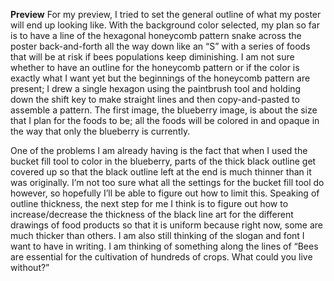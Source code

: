 **Preview**
For my preview, I tried to set the general outline of what my poster will end up looking like. With the background color selected, my plan so far is to have a line of the hexagonal honeycomb pattern snake across the poster back-and-forth all the way down like an “S” with a series of foods that will be at risk if bees populations keep diminishing. I am not sure whether to have an outline for the honeycomb pattern or if the color is exactly what I want yet but the beginnings of the honeycomb pattern are present; I drew a single hexagon using the paintbrush tool and holding down the shift key to make straight lines and then copy-and-pasted to assemble a pattern. The first image, the blueberry image, is about the size that I plan for the foods to be; all the foods will be colored in and opaque in the way that only the blueberry is currently.

One of the problems I am already having is the fact that when I used the bucket fill tool to color in the blueberry, parts of the thick black outline get covered up so that the black outline left at the end is much thinner than it was originally. I’m not too sure what all the settings for the bucket fill tool do however, so hopefully I’ll be able to figure out how to limit this. Speaking of outline thickness, the next step for me I think is to figure out how to increase/decrease the thickness of the black line art for the different drawings of food products so that it is uniform because right now, some are much thicker than others. I am also still thinking of the slogan and font I want to have in writing. I am thinking of something along the lines of “Bees are essential for the cultivation of hundreds of crops. What could you live without?”
